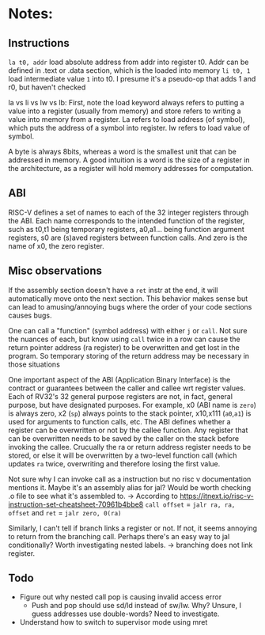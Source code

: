 # Notes:

## Instructions
`la t0, addr` load absolute address from addr into register t0. Addr can be defined in .text or .data section, which is the loaded into memory
`li t0, 1` load intermediate value `1` into t0. I presume it's a pseudo-op that adds 1 and r0, but haven't checked

la vs li vs lw vs lb: First, note the load keyword always refers to putting a value into a register (usually from memory) and store refers to 
writing a value into memory from a register. La refers to load address (of symbol), which puts the address of a symbol into register. lw refers to
load value of symbol.

A byte is always 8bits, whereas a word is the smallest unit that can be addressed in memory. A good intuition is a word is the size of a register
in the architecture, as a register will hold memory addresses for computation. 

## ABI
RISC-V defines a set of names to each of the 32 integer registers through the ABI. Each name corresponds to the intended function of the
register, such as t0,t1 being temporary registers, a0,a1... being function argument registers, s0 are (s)aved registers between function calls.
And zero is the name of x0, the zero register. 

## Misc observations
If the assembly section doesn't have a `ret` instr at the end, it will automatically move onto the next section. This behavior makes sense
but can lead to amusing/annoying bugs where the order of your code sections causes bugs.

One can call a "function" (symbol address) with either `j` or `call`. Not sure the nuances of each, but know using `call` twice in a row can
cause the return pointer address (ra register) to be overwritten and get lost in the program. So temporary storing of the return address
may be necessary in those situations

One important aspect of the ABI (Application Binary Interface) is the contract or guarantees between the caller and callee wrt register values. Each of RV32's
32 general purpose registers are not, in fact, general purpose, but have designated purposes. For example, x0 (ABI name is `zero`) is always zero, x2 (`sp`) 
always points to the stack pointer, x10,x111 (`a0`,`a1`) is used for arguments to function calls, etc. The ABI defines whether a register can be overwritten or not
by the callee function. Any register that can be overwritten needs to be saved by the caller on the stack before invoking the callee. Crucually the ra or return
address register needs to be stored, or else it will be overwritten by a two-level function call (which updates `ra` twice, overwriting and therefore losing the
first value. 

Not sure why I can invoke call as a instruction but no risc v documentation mentions it. Maybe it's an assembly alias for jal? Would be worth checking .o file
to see what it's assembled to. -> According to https://itnext.io/risc-v-instruction-set-cheatsheet-70961b4bbe8 `call offset` = `jalr ra, ra, offset` and `ret`
= `jalr zero, 0(ra)`

Similarly, I can't tell if branch links a register or not. If not, it seems annoying to return from the branching call. Perhaps there's an easy way to jal
conditionally? Worth investigating nested labels. -> branching does not link register. 

## Todo
- Figure out why nested call pop is causing invalid access error
    - Push and pop should use sd/ld instead of sw/lw. Why? Unsure, I guess addresses use double-words? Need to investigate.
- Understand how to switch to supervisor mode using mret
